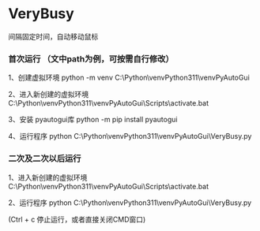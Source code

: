# VeryBusy
间隔固定时间，自动移动鼠标

### 首次运行 （文中path为例，可按需自行修改）
1、创建虚拟环境
python -m venv C:\Python\venvPython311\venvPyAutoGui

2、进入新创建的虚拟环境
C:\Python\venvPython311\venvPyAutoGui\Scripts\activate.bat

3、安装 pyautogui库
python -m pip install pyautogui

4、运行程序
python C:\Python\venvPython311\venvPyAutoGui\VeryBusy.py

### 二次及二次以后运行
1、进入新创建的虚拟环境
C:\Python\venvPython311\venvPyAutoGui\Scripts\activate.bat

2、运行程序
python C:\Python\venvPython311\venvPyAutoGui\VeryBusy.py

(Ctrl + c 停止运行，或者直接关闭CMD窗口)
